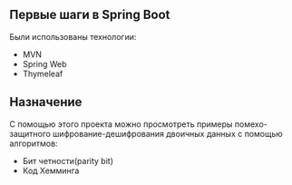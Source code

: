 
## Первые шаги в Spring Boot

Были использованы технологии:
- MVN
- Spring Web
- Thymeleaf


## Назначение
С помощью этого проекта можно просмотреть примеры помехо-защитного шифрование-дешифрования двоичных данных с помощью алгоритмов:
- Бит четности(parity bit)
- Код Хемминга  

